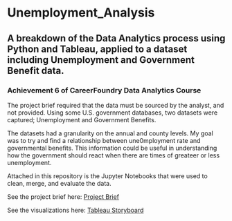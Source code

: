 # Unemployment_Analysis

## A breakdown of the Data Analytics process using Python and Tableau, applied to a dataset including Unemployment and Government Benefit data.

### Achievement 6 of CareerFoundry Data Analytics Course

The project brief required that the data must be sourced by the analyst, and not provided.  Using some U.S. government databases, two datasets were captured; Unemployment and Government Benefits.

The datasets had a granularity on the annual and county levels.  My goal was to try and find a relationship between une0mployment rate and governmental benefits.  This information could be useful in understanding how the government should react when there are times of greateer or less unemployment.

Attached in this repository is the Jupyter Notebooks that were used to clean, merge, and evaluate the data.

See the project brief here: [Project Brief](https://github.com/eriesberg/Unemployment_Analysis/blob/main/A6_Data_Project_Brief.pdf)

See the visualizations here: [Tableau Storyboard](https://public.tableau.com/app/profile/eric.riesberg/viz/UnemploymentProject_16328850340240/Story2?publish=yes)
